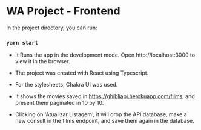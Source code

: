 # WA Project - Frontend

In the project directory, you can run:

### `yarn start`

- It Runs the app in the development mode. Open http://localhost:3000 to view it in the browser.

- The project was created with React using Typescript.

- For the stylesheets, Chakra UI was used.

- It shows the movies saved in https://ghibliapi.herokuapp.com/films, and present them paginated in 10 by 10.

- Clicking on 'Atualizar Listagem', it will drop the API database, make a new consult in the films endpoint, and save them again in the database.


